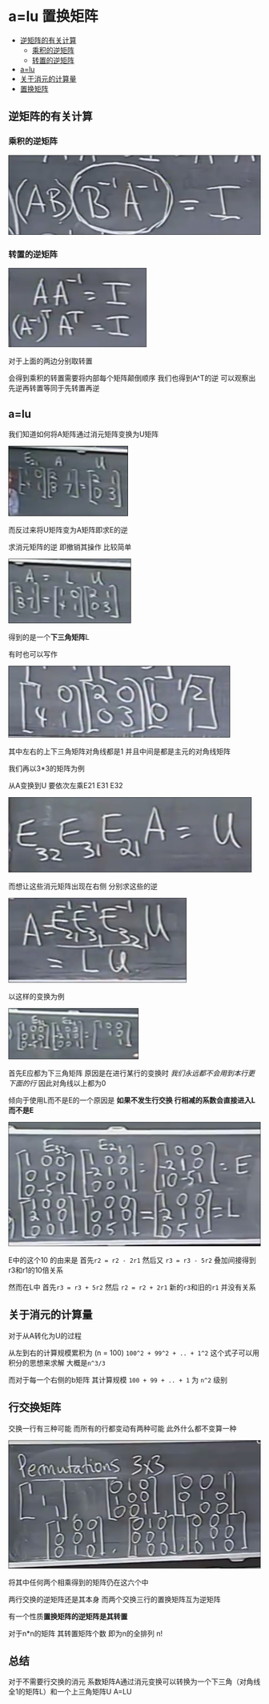 # a=lu 置换矩阵 
 
* [逆矩阵的有关计算](#逆矩阵的有关计算)
  * [乘积的逆矩阵](#乘积的逆矩阵)
  * [转置的逆矩阵](#转置的逆矩阵)
* [a=lu](#a=lu)
* [关于消元的计算量](#关于消元的计算量)
* [置换矩阵](#行交换矩阵)

## 逆矩阵的有关计算

### 乘积的逆矩阵

![](img/b61f8d69.png)

### 转置的逆矩阵

![](img/1bb6ecf7.png)

对于上面的两边分别取转置 

会得到乘积的转置需要将内部每个矩阵颠倒顺序 我们也得到A^T的逆 可以观察出先逆再转置等同于先转置再逆

## a=lu

我们知道如何将A矩阵通过消元矩阵变换为U矩阵

![](img/b06e12f3.png)

而反过来将U矩阵变为A矩阵即求E的逆

求消元矩阵的逆 即撤销其操作 比较简单

![](img/dee9c3fd.png)

得到的是一个**下三角矩阵**L

有时也可以写作

![](img/a35a62b9.png)

其中左右的上下三角矩阵对角线都是1 并且中间是都是主元的对角线矩阵

我们再以3*3的矩阵为例

从A变换到U 要依次左乘E21 E31 E32

![](img/eede51b1.png)

而想让这些消元矩阵出现在右侧 分别求这些的逆

![](img/ccbf05ea.png)

以这样的变换为例

![](img/ac124a3d.png)

首先E应都为下三角矩阵 原因是在进行某行的变换时 *我们永远都不会用到本行更下面的行* 因此对角线以上都为0

倾向于使用L而不是E的一个原因是 **如果不发生行交换 行相减的系数会直接进入L而不是E**

![](img/cc09cac2.png)

E中的这个10 的由来是 首先`r2 = r2 - 2r1` 然后又 `r3 = r3 - 5r2` 叠加间接得到 r3和r1的10倍关系

然而在L中 首先`r3 = r3 + 5r2` 然后 `r2 = r2 + 2r1` 新的`r3`和旧的`r1` 并没有关系

## 关于消元的计算量

对于从A转化为U的过程

从左到右的计算规模累积为 (n = 100) `100^2 + 99^2 + .. + 1^2` 这个式子可以用积分的思想来求解 大概是`n^3/3` 

而对于每一个右侧的b矩阵 其计算规模 `100 + 99 + .. + 1` 为 `n^2` 级别

## 行交换矩阵

交换一行有三种可能 而所有的行都变动有两种可能 此外什么都不变算一种

![](img/4a73ed5f.png)

将其中任何两个相乘得到的矩阵仍在这六个中

两行交换的逆矩阵还是其本身 而两个交换三行的置换矩阵互为逆矩阵

有一个性质**置换矩阵的逆矩阵是其转置**

对于n*n的矩阵 其转置矩阵个数 即为n的全排列 n!

## 总结

对于不需要行交换的消元 系数矩阵A通过消元变换可以转换为一个下三角（对角线全1的矩阵L）和一个上三角矩阵U A=LU 
